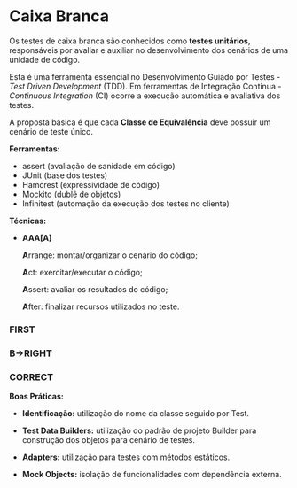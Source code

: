 # Caixa Branca
Os testes de caixa branca são conhecidos como **testes unitários**, responsáveis por avaliar e auxiliar no desenvolvimento dos cenários de uma unidade de código.

Esta é uma ferramenta essencial no Desenvolvimento Guiado por Testes - *Test Driven Development* (TDD). Em ferramentas de Integração Contínua - *Continuous Integration* (CI) ocorre a execução automática e avaliativa dos testes.

A proposta básica é que cada **Classe de Equivalência** deve possuir um cenário de teste único.

**Ferramentas:**
* assert (avaliação de sanidade em código)
* JUnit (base dos testes)
* Hamcrest (expressividade de código)
* Mockito (dublê de objetos)
* Infinitest (automação da execução dos testes no cliente)

**Técnicas:**

* **AAA[A]**

  **A**rrange: montar/organizar o cenário do código;

  **A**ct: exercitar/executar o código;

  **A**ssert: avaliar os resultados do código;

  **A**fter: finalizar recursos utilizados no teste.

### FIRST
### B->RIGHT
### CORRECT

**Boas Práticas:**

* **Identificação:** utilização do nome da classe seguido por Test.

* **Test Data Builders:** utilização do padrão de projeto Builder para construção dos objetos para cenário de testes.

* **Adapters:** utilização para testes com métodos estáticos.

* **Mock Objects:** isolação de funcionalidades com dependência externa.
